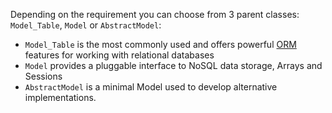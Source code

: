 
Depending on the requirement you can choose from 3 parent classes: `Model_Table`, `Model` or `AbstractModel`: 

- `Model_Table` is the most commonly used and offers powerful [ORM](http://en.wikipedia.org/wiki/Object-relational_mapping) features for working with relational databases
- `Model` provides a pluggable interface to NoSQL data storage, Arrays and Sessions
- `AbstractModel` is a minimal Model used to develop alternative implementations.

